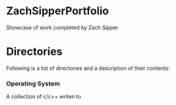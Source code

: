 # ZachSipperPortfolio
Showcase of work completed by Zach Sipper

# Directories

Following is a list of directories and a description of their contents:

### Operating System
A collection of c/c++ writen to 
